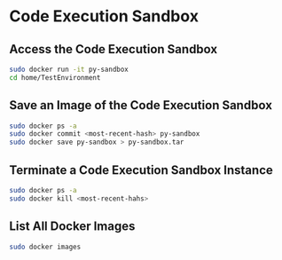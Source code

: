 # Code Execution Sandbox

## Access the Code Execution Sandbox

```bash
sudo docker run -it py-sandbox
cd home/TestEnvironment
```

## Save an Image of the Code Execution Sandbox

```bash
sudo docker ps -a
sudo docker commit <most-recent-hash> py-sandbox
sudo docker save py-sandbox > py-sandbox.tar
```

## Terminate a Code Execution Sandbox Instance

```bash
sudo docker ps -a
sudo docker kill <most-recent-hahs>
```

## List All Docker Images

```bash
sudo docker images
```
